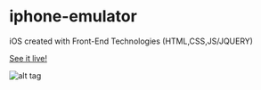 # iphone-emulator
iOS created with Front-End Technologies (HTML,CSS,JS/JQUERY)


[See it live!](https://www.kennybatista.github.io/iphone-emulator)

![alt tag](https://github.com/kennybatista/iphone-emulator/blob/master/kenOS-iphone-emulator-by-kenny-batista.png)

